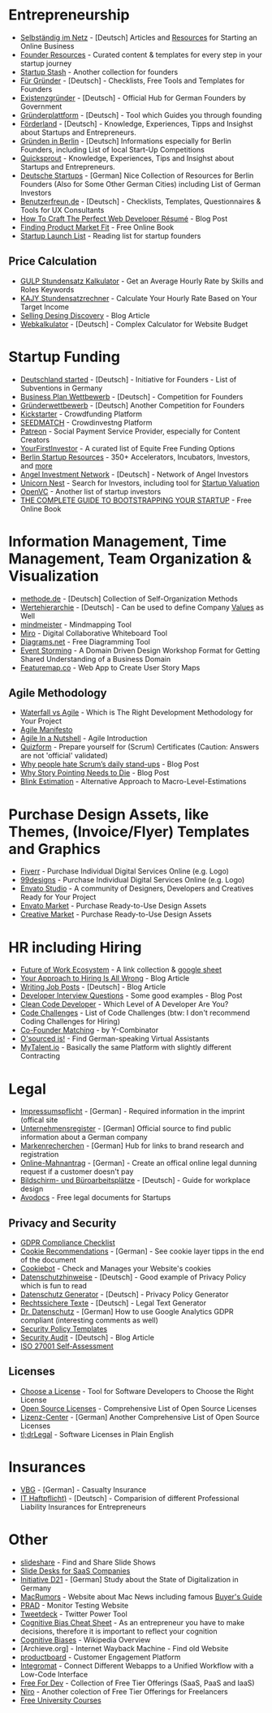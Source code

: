# Entrepreneurship

* [Selbständig im Netz](https://www.selbstaendig-im-netz.de/) - [Deutsch] Articles and [Resources](https://www.selbstaendig-im-netz.de/links-fuer-selbstaendige-und-existenzgruender/) for Starting an Online Business
* [Founder Resources](https://www.founderresources.io/) - Curated content & templates for every step in your startup journey
* [Startup Stash](https://startupstash.com/) - Another collection for founders
* [Für Gründer](https://www.fuer-gruender.de/) - [Deutsch] - Checklists, Free Tools and Templates for Founders
* [Existenzgründer](https://www.existenzgruender.de/) - [Deutsch] - Official Hub for German Founders by Government
* [Gründerplattform](https://gruenderplattform.de/) - [Deutsch] - Tool which Guides you through founding
* [Förderland](https://www.foerderland.de/) - [Deutsch] - Knowledge, Experiences, Tipps and Insighst about Startups and Entrepreneurs.
* [Gründen in Berlin](https://www.gruenden-in-berlin.de/) - [Deutsch] Informations especially for Berlin Founders, including List of local Start-Up Competitions
* [Quicksprout](https://www.quicksprout.com/) - Knowledge, Experiences, Tips and Insighst about Startups and Entrepreneurs.
* [Deutsche Startups](https://www.deutsche-startups.de/startup-lotse-berlin/) - [German] Nice Collection of Resources for Berlin Founders (Also for Some Other German Cities) including List of German Investors
* [Benutzerfreun.de](https://www.benutzerfreun.de/checklisten-vorlagen-fragebogen/) - [Deutsch] - Checklists, Templates, Questionnaires & Tools for UX Consultants
* [How To Craft The Perfect Web Developer Ré­su­mé](https://www.smashingmagazine.com/2018/06/web-developer-resume/) - Blog Post
* [Finding Product Market Fit](https://docs.google.com/document/d/1yaN4HYyKqy3YenzZVNNiUQDiY17I4FvXqxydD7P1sdY) - Free Online Book
* [Startup Launch List](https://startuplaunchlist.com/) - Reading list for startup founders


## Price Calculation

* [GULP Stundensatz Kalkulator](https://www.gulp.de/stundensatzkalkulator) - Get an Average Hourly Rate by Skills and Roles Keywords
* [KAJY Stundensatzrechner](https://kajy.calculate.design/de) - Calculate Your Hourly Rate Based on Your Target Income
* [Selling Desing Discovery](https://www.smashingmagazine.com/2018/05/more-than-pixels-selling-design-discovery/) - Blog Article
* [Webkalkulator](http://www.webkalkulator.com/) - [Deutsch] - Complex Calculator for Website Budget



# Startup Funding

* [Deutschland started](https://www.deutschland-startet.de/) - [Deutsch] - Initiative for Founders - List of Subventions in Germany
* [Business Plan Wettbewerb](https://www.b-p-w.de/) - [Deutsch] - Competition for Founders
* [Gründerwettbewerb](https://www.de.digital/DIGITAL/Navigation/DE/Gruenderwettbewerb/gruenderwettbewerb.html) - [Deutsch] Another Competition for Founders
* [Kickstarter](https://www.kickstarter.com/) - Crowdfunding Platform
* [SEEDMATCH](https://www.seedmatch.de/) - Crowdinvestng Platform
* [Patreon](https://www.patreon.com/) - Social Payment Service Provider, especially for Content Creators
* [YourFirstInvestor](https://yourfirstinvestor.com/) - A curated list of Equite Free Funding Options
* [Berlin Startup Resources](https://fi.co/insight/berlin-startup-resource-list-350-accelerators-incubators-investors-and-more) - 350+ Accelerators, Incubators, Investors, and [more](https://docs.google.com/document/d/1CypZqE-IcqnrNOEnORUYR4NZu3tjFsbrjLTk1UQLwj8/edit)
* [Angel Investment Network](https://www.angelinvestmentnetz.de/) - [Deutsch] - Network of Angel Investors
* [Unicorn Nest](https://unicorn-nest.com/investor) - Search for Investors, including tool for [Startup Valuation](https://unicorn-nest.com/valuation)
* [OpenVC](https://www.openvc.app/) - Another list of startup investors
* [THE COMPLETE GUIDE TO BOOTSTRAPPING YOUR STARTUP](https://www.jotform.com/10million/story) - Free Online Book



# Information Management, Time Management, Team Organization & Visualization

* [methode.de](https://www.methode.de/am/mu/am01.htm) - [Deutsch] Collection of Self-Organization Methods
* [Wertehierarchie](https://www.intsel.de/bilder/Downloadbereich/Werte-Hierarchie-elizitieren.pdf) - [Deutsch] - Can be used to define Company [Values](https://www.values-academy.de/werte-lexikon/alle-werte) as Well
* [mindmeister](https://www.mindmeister.com/de) - Mindmapping Tool
* [Miro](https://miro.com/) - Digital Collaborative Whiteboard Tool
* [Diagrams.net](https://www.diagrams.net/) - Free Diagramming Tool
* [Event Storming](https://medium.com/@springdo/a-facilitators-recipe-for-event-storming-941dcb38db0d) - A Domain Driven Design Workshop Format for Getting Shared Understanding of a Business Domain
* [Featuremap.co](https://featuremap.co/) - Web App to Create User Story Maps

## Agile Methodology

* [Waterfall vs Agile](https://www.seguetech.com/waterfall-vs-agile-methodology/) - Which is The Right Development Methodology for Your Project
* [Agile Manifesto](https://agilemanifesto.org/)
* [Agile In a Nutshell](http://www.agilenutshell.com/) - Agile Introduction
* [Quizform](https://quizform.net/) - Prepare yourself for (Scrum) Certificates (Caution: Answers are not 'official' validated)
* [Why people hate Scrum’s daily stand-ups](https://zenexmachina.com/why-people-hate-scrums-daily-stand-ups/) - Blog Post
* [Why Story Pointing Needs to Die](https://medium.com/swlh/why-story-pointing-needs-to-die-e60a775f9d37) - Blog Post
* [Blink Estimation](https://dannorth.net/2013/08/08/blink-estimation/) - Alternative Approach to Macro-Level-Estimations




# Purchase Design Assets, like Themes, (Invoice/Flyer) Templates and Graphics

* [Fiverr](https://de.fiverr.com/) - Purchase Individual Digital Services Online (e.g. Logo)
* [99designs](https://99designs.de/) - Purchase Individual Digital Services Online (e.g. Logo)
* [Envato Studio](https://studio.envato.com/) - A community of Designers, Developers and Creatives Ready for Your Project
* [Envato Market](https://graphicriver.net/) - Purchase Ready-to-Use Design Assets
* [Creative Market](https://creativemarket.com/) - Purchase Ready-to-Use Design Assets

# HR including Hiring

* [Future of Work Ecosystem](https://pinver.medium.com/mapping-the-future-of-work-startup-investor-ecosystem-2db5049f2c86) - A link collection & [google sheet](https://docs.google.com/spreadsheets/d/1cDkd0sdCJl-vCSSx5-xmsDRo_4EAf4wq8LXzPBhEzrc/edit#gid=0)
* [Your Approach to Hiring Is All Wrong](https://hbr.org/2019/05/your-approach-to-hiring-is-all-wrong?ab=hero-main-text) - Blog Article
* [Writing Job Posts](https://hrmstark.wordpress.com/2015/08/20/best-practice-stellenausschreibung-so-wird-es-gemacht/) - [Deutsch] - Blog Article
* [Developer Interview Questions](https://medium.com/illumination/the-responses-i-got-from-a-software-developer-candidate-that-made-me-hire-him-98ff8bf01298) - Some good examples - Blog Post
* [Clean Code Developer](https://clean-code-developer.de/) - Which Level of A Developer Are You?
* [Code Challenges](https://ccd-school.de/) - List of Code Challenges (btw: I don't recommend Coding Challenges for Hiring)
* [Co-Founder Matching](https://www.startupschool.org/cofounder-matching) - by Y-Combinator
* [O'sourced is!](https://osourced.is/) - Find German-speaking Virtual Assistants
* [MyTalent.io](https://mytalent.io/) - Basically the same Platform with slightly different Contracting



# Legal

* [Impressumspflicht](https://www.bmj.de/DE/Verbraucherportal/DigitalesTelekommunikation/Impressumspflicht/Impressumspflicht_node.html) - [German] - Required information in the imprint (offical site
* [Unternehmensregister](https://www.unternehmensregister.de/) - [German] Official source to find public information about a German company
* [Markenrecherchen](https://www.markenlexikon.com/markenrecherchen.html) - [German] Hub for links to brand research and registration
* [Online-Mahnantrag](https://www.online-mahnantrag.de/) - [German] - Create an offical online legal dunning request if a customer doesn't pay
* [Bildschirm- und Büroarbeitsplätze](http://www.vbg.de/SharedDocs/Medien-Center/DE/Broschuere/Themen/Bildschirm_und_Bueroarbeit/DGUV_Information_215_410_Bildschirm-_und_Bueroarbeitsplaetze.pdf?__blob=publicationFile&v=14) - [Deutsch] - Guide for workplace design
* [Avodocs](https://www.avodocs.com/) - Free legal documents for Startups

## Privacy and Security

* [GDPR Compliance Checklist](https://gdprchecklist.io/)
* [Cookie Recommendations](https://www.datenschutz-guru.de/was-bedeutet-das-planet49-urteil-des-eugh-fuer-deine-cookies-nicht-jedes-cookie-braucht-nen-daumen-hoch/) - [German] - See cookie layer tipps in the end of the document
* [Cookiebot](https://www.cookiebot.com/) - Check and Manages your Website's cookies
* [Datenschutzhinweise](https://www.datenschutz-guru.de/datenschutzhinweise/) - [Deutsch] - Good example of Privacy Policy which is fun to read
* [Datenschutz Generator](https://sos-recht.de/datenschutz/dsgvo-datenschutz-generator/) - [Deutsch] - Privacy Policy Generator
* [Rechtssichere Texte](https://legal.trustedshops.com/produkte/rechtstexter) - [Deutsch] - Legal Text Generator
* [Dr. Datenschutz](https://www.dr-datenschutz.de/fachbeitraege/google-analytics-datenschutzkonform-einsetzen/) - [German] How to use Google Analytics GDPR compliant (interesting comments as well)
* [Security Policy Templates](https://www.sans.org/information-security-policy/)
* [Security Audit](https://www.computerwoche.de/a/wie-ein-security-audit-ablaeuft,3060470) - [Deutsch] - Blog Article
* [ISO 27001 Self-Assessment](https://www.bsigroup.com/LocalFiles/en-IE/27001/resources/ISO-27001-self-assessment-checklist.pdf)

## Licenses

* [Choose a License](https://choosealicense.com/) - Tool for Software Developers to Choose the Right License
* [Open Source Licenses](https://opensource.org/licenses/category) - Comprehensive List of Open Source Licenses
* [Lizenz-Center](https://ifross.github.io/ifrOSS/Lizenzcenter) - [German] Another Comprehensive List of Open Source Licenses
* [tl;drLegal](https://tldrlegal.com/) - Software Licenses in Plain English


# Insurances

* [VBG](https://www.vbg.de/DE/0_Home/home_node.html) - [German] - Casualty Insurance
* [IT Haftpflicht)](https://www.it-haftpflicht.versicherung/) - [Deutsch] - Comparision of different Professional Liability Insurances for Entrepreneurs


# Other

* [slideshare](https://de.slideshare.net/) - Find and Share Slide Shows
* [Slide Desks for SaaS Companies](https://www.newbreedrevenue.com/blog/best-slide-decks-for-saas)
* [Initiative D21](https://initiatived21.de/d21-digital-index/) - [German] Study about the State of Digitalization in Germany
* [MacRumors](https://www.macrumors.com/) - Website about Mac News including famous [Buyer's Guide](https://buyersguide.macrumors.com/)
* [PRAD](https://www.prad.de/) - Monitor Testing Website
* [Tweetdeck](https://tweetdeck.twitter.com/) - Twitter Power Tool
* [Cognitive Bias Cheat Sheet](https://betterhumans.pub/cognitive-bias-cheat-sheet-55a472476b18) - As an entrepreneur you have to make decisions, therefore it is important to reflect your cognition
* [Cognitive Biases](https://en.wikipedia.org/wiki/List_of_cognitive_biases) - Wikipedia Overview
* [Archieve.org] - Internet Wayback Machine - Find old Website
* [productboard](https://www.productboard.com/) - Customer Engagement Platform
* [Integromat](https://www.integromat.com/) - Connect Different Webapps to a Unified Workflow with a Low-Code Interface
* [Free For Dev](https://github.com/ripienaar/free-for-dev) - Collection of Free Tier Offerings (SaaS, PaaS and IaaS)
* [Niro](https://nira.com/templates/freelancer-templates/) - Another colection of Free Tier Offerings for Freelancers
* [Free University Courses](https://www.freecodecamp.org/news/200-universities-just-launched-560-free-online-courses-heres-the-full-list-d9dd13600b04/)